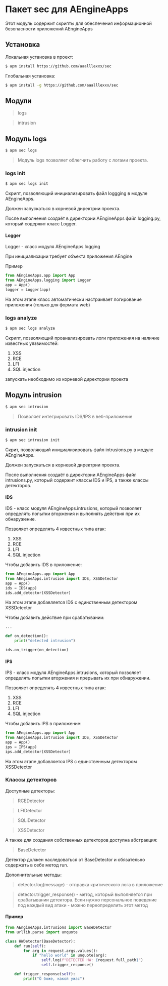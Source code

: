 # Пакет sec для AEngineApps

Этот модуль содержит скрипты для обеспечения информационной безопасности приложений AEngineApps

## Установка

Локальная установка в проект:
```sh
$ apm install https://github.com/aaalllexxx/sec
```

Глобальная установка:
```sh
$ apm install -g https://github.com/aaalllexxx/sec
```

## Модули

> logs

> intrusion

## Модуль logs
```sh
$ apm sec logs
```
> Модуль logs позволяет облегчить работу с логами проекта.

### logs init
```sh
$ apm sec logs init
```

Скрипт, позволяющий инициализировать файл loggging в модуле AEngineApps.

Должен запускаться в корневой директрии проекта.

После выполнения создаёт в директории AEngineApps файл logging.py, который содержит класс Logger.

#### Logger
Logger - класс модуля AEngineApps.logging

При инициализации требует объекта приложения AEngine

Пример

```py
from AEngineApps.app import App
from AEngineApps.logging import Logger
app = App()
logger = Logger(app)
```

На этом этапе класс автоматически настраивает логирование приложения (только для формата web)

### logs analyze
```sh
$ apm sec logs analyze
```

Скрипт, позволяющий проанализировать логи приложения на наличие известных уязвимостей:

1) XSS
2) RCE
3) LFI
4) SQL injection

запускать необходимо из корневой директории проекта

## Модуль intrusion
```sh
$ apm sec intrusion
```
> Позволяет интегрировать IDS/IPS в веб-приложение

### intrusion init
```sh
$ apm sec intrusion init
```
Скрит, позволяющий инициализировать файл intrusions.py в модуле AEngineApps. 

Должен запускаться в корневой директрии проекта.

После выполнения создаёт в директории AEngineApps файл intrusions.py, который содержит классы IDS и IPS, а также классы детекторов.

#### IDS
IDS - класс модуля AEngineApps.intrusions, который позволяет определять попытки вторжения и выполнять действия при их обнаружение.

Позволяет определять 4 известных типа атак:

1) XSS
2) RCE
3) LFI
4) SQL injection

Чтобы добавить IDS в приложение:

```py
from AEngineApps.app import App
from AEngineApps.intrusion import IDS, XSSDetector
app = App()
ids = IDS(app)
ids.add_detector(XSSDetector)
```
На этом этапе добавляется IDS с единственным детектором XSSDetector

Чтобы добавить действие при срабатывании:

```py
...

def on_detection():
    print("detected intrusion")

ids.on_trigger(on_detection)
```

#### IPS
IPS - класс модуля AEngineApps.intrusions, который позволяет определять попытки вторжения и прерывать их при обнаружении.

Позволяет определять 4 известных типа атак:

1) XSS
2) RCE
3) LFI
4) SQL injection

Чтобы добавить IPS в приложение:

```py
from AEngineApps.app import App
from AEngineApps.intrusion import IDS, XSSDetector
app = App()
ips = IPS(app)
ips.add_detector(XSSDetector)
```
На этом этапе добавляется IPS с единственным детектором XSSDetector

### Классы детекторов

Доступные детекторы:

> RCEDetector

> LFIDetector

> SQLiDetector

> XSSDetector

А также для создания собственных детекторов доступна абстракция:

> BaseDetector

Детектор должен наследоваться от BaseDetector и обязательно содержать в себе метод run. 

Дополнительные методы:

> detector.log(message) - отправка критического лога в приложение

> detector.trigger_response() - метод, который выполняется при срабатывании детектора. Если нужно персональное поведение под каждый вид атаки - можно переопределить этот метод

#### Пример

```py
from AEngineApps.intrusions import BaseDetector
from urllib.parse import unquote

class HWDetector(BaseDetector):
    def run(self):
        for arg in request.args.values():
            if "hello world" in unquote(arg):
                self.log(f"DETECTED HW: {request.full_path}")
                self.trigger_response()

    def trigger_response(self):
        print("О боже, какой ужас")
```